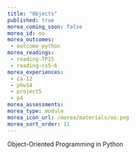 ```yaml
---
title: "Objects"
published: true
morea_coming_soon: false
morea_id: oo
morea_outcomes:
 - outcome-python
morea_readings:
 - reading-TP15
 - reading-cs5-6
morea_experiences:
 - ca-12
 - phw14
 - project5
 - p4
morea_assessments:
morea_type: module
morea_icon_url: /morea/materials/oo.png
morea_sort_order: 11
---
```


Object-Oriented Programming in Python